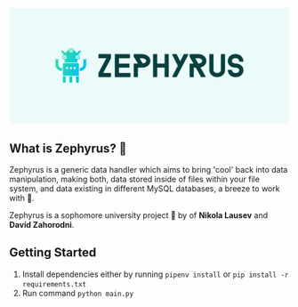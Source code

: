 ![Zephyrus Cover](./view/images/branding/cover.png)

## What is Zephyrus? :thinking:
Zephyrus is a generic data handler which aims to bring 'cool' back into data manipulation, making both, data stored inside of files within your file system, and data existing in different MySQL databases, a breeze to work with :wind_chime:.

Zephyrus is a sophomore university project :hammer: by of **Nikola Lausev** and **David Zahorodni**.

## Getting Started
1. Install dependencies either by running `pipenv install` or `pip install -r requirements.txt`
2. Run command `python main.py`
